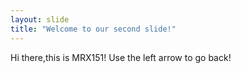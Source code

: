 ```yaml
---
layout: slide
title: "Welcome to our second slide!"
---
```

Hi there,this is MRX151!
Use the left arrow to go back!